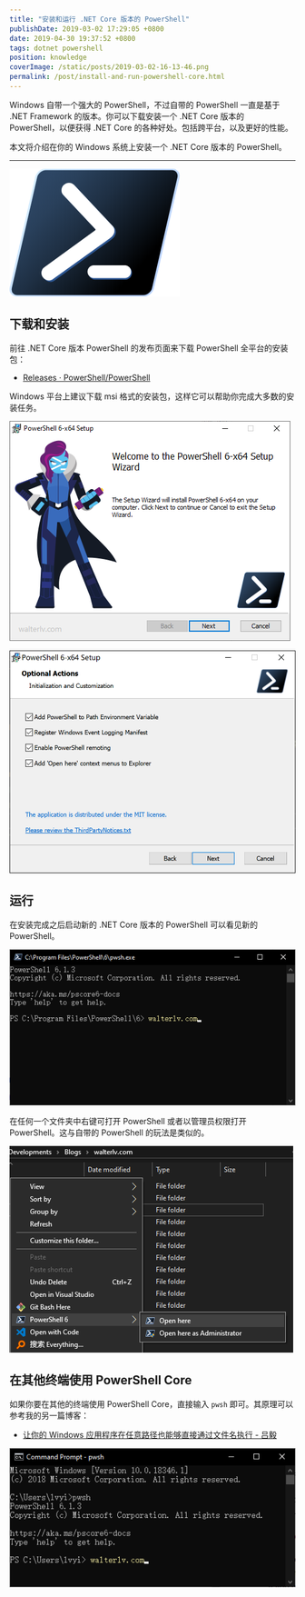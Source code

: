 ```yaml
---
title: "安装和运行 .NET Core 版本的 PowerShell"
publishDate: 2019-03-02 17:29:05 +0800
date: 2019-04-30 19:37:52 +0800
tags: dotnet powershell
position: knowledge
coverImage: /static/posts/2019-03-02-16-13-46.png
permalink: /post/install-and-run-powershell-core.html
---
```


Windows 自带一个强大的 PowerShell，不过自带的 PowerShell 一直是基于 .NET Framework 的版本。你可以下载安装一个 .NET Core 版本的 PowerShell，以便获得 .NET Core 的各种好处。包括跨平台，以及更好的性能。

本文将介绍在你的 Windows 系统上安装一个 .NET Core 版本的 PowerShell。

---

![PowerShell Core 的图标](/static/posts/2019-03-02-16-13-46.png)

<div id="toc"></div>

## 下载和安装

前往 .NET Core 版本 PowerShell 的发布页面来下载 PowerShell 全平台的安装包：

- [Releases · PowerShell/PowerShell](https://github.com/PowerShell/PowerShell/releases)

Windows 平台上建议下载 msi 格式的安装包，这样它可以帮助你完成大多数的安装任务。

![PowerShell 安装界面](/static/posts/2019-03-02-16-05-32.png)

![PowerShell 安装配置](/static/posts/2019-04-30-19-37-42.png)

## 运行

在安装完成之后启动新的 .NET Core 版本的 PowerShell 可以看见新的 PowerShell。

![.NET Core 版本的 PowerShell](/static/posts/2019-03-02-16-08-33.png)

在任何一个文件夹中右键可打开 PowerShell 或者以管理员权限打开 PowerShell。这与自带的 PowerShell 的玩法是类似的。

![使用右键菜单打开 PowerShell](/static/posts/2019-03-02-16-14-49.png)

## 在其他终端使用 PowerShell Core

如果你要在其他的终端使用 PowerShell Core，直接输入 `pwsh` 即可。其原理可以参考我的另一篇博客：

- [让你的 Windows 应用程序在任意路径也能够直接通过文件名执行 - 吕毅](/post/run-your-application-without-full-executable-path)

![在 cmd 中启动 PowerShell Core](/static/posts/2019-03-02-17-28-53.png)


